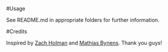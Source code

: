 #Usage

See README.md in appropriate folders for further information.

#Credits

Inspired by [Zach Holman](https://github.com/holman) and [Mathias Bynens](https://github.com/mathiasbynens). Thank you guys!